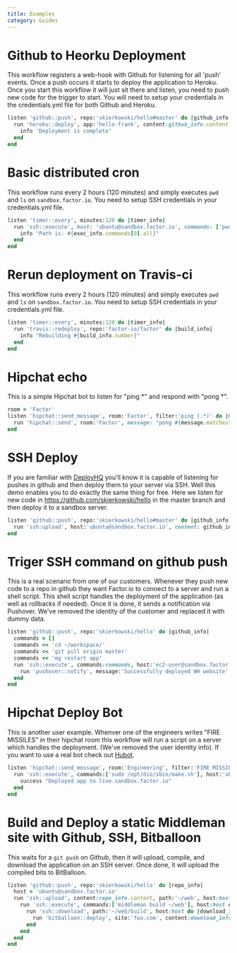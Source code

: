 ```yaml
---
title: Examples
category: Guides
---
```

# Github to Heorku Deployment
This workflow registers a web-hook with Github for listening for all 'push' events. Once a push occurs it starts to deploy the application to Heroku. Once you start this workflow it will just sit there and listen, you need to push new code for the trigger to start. You will need to setup your credentials in the credentials.yml file for both Github and Heroku.

```ruby
listen 'github::push', repo:'skierkowski/hello#master' do |github_info|
  run 'heroku::deploy', app:'hello-frank', content:github_info.content do |deploy_info|
    info 'Deployment is complete'
  end
end
```


# Basic distributed cron
This workflow runs every 2 hours (120 minutes) and simply executes `pwd` and `ls` on `sandbox.factor.io`. You need to setup SSH credentials in your credentials.yml file.

```ruby
listen 'timer::every', minutes:120 do |timer_info|
  run 'ssh::execute', host: 'ubuntu@sandbox.factor.io', commands: ['pwd', 'ls'] do |exec_info|
    info "Path is: #{exec_info.commands[0].all}"
  end
end
```

# Rerun deployment on Travis-ci
This workflow runs every 2 hours (120 minutes) and simply executes `pwd` and `ls` on `sandbox.factor.io`. You need to setup SSH credentials in your credentials.yml file.

```ruby
listen 'timer::every', minutes:120 do |timer_info|
  run 'travis::redeploy', repo:'factor-io/factor' do |build_info|
    info "Rebuilding #{build_info.number}"
  end
end
```

# Hipchat echo
This is a simple Hipchat bot to listen for "ping *" and respond with "pong *".

```ruby
room = 'Factor'
listen 'hipchat::send_message', room:'Factor', filter:'ping (.*)' do |message|
  run 'hipchat::send', room:'Factor', message: "pong #{message.matches[0]}"
end
```

# SSH Deploy
If you are familiar with [DeployHQ](https://www.deployhq.com/) you'll know it is capable of listening for pushes in github and then deploy them to your server via SSH. Well this demo enables you to do exactly the same thing for free. Here we listen for new code in https://github.com/skierkowski/hello in the master branch and then deploy it to a sandbox server.

```ruby
listen 'github::push', repo:'skierkowski/hello#master' do |github_info|
  run 'ssh:upload', host:'ubuntu@sandbox.factor.io', content: github_info.content, path:'/home/ubuntu/web'
end
```


# Triger SSH command on github push
This is a real scenario from one of our customers. Whenever they push new code to a repo in github they want Factor.io to connect to a server and run a shell script. This shell script handles the deployment of the application (as well as rollbacks if needed). Once it is done, it sends a notification via Pushover. We've removed the identity of the customer and replaced it with dummy data.

```ruby
listen 'github::push', repo:'skierkowski/hello' do |github_info|
  commands = []
  commands << 'cd ~/workspace/'
  commands << 'git pull origin master'
  commands << 'mg restart app'
  run 'ssh::execute', commands:commands, host:'ec2-user@sandbox.factor.io' do |ssh_info|
    run 'pushover::notify', message:'Successfully deployed WH website'
  end
end
```


# Hipchat Deploy Bot
This is another user example. Whenver one of the engineers writes "FIRE MISSILES" in their hipchat room this workflow will run a script on a server which handles the deployment. (We've removed the user identity info). If you want to use a real bot check out [Hubot](https://hubot.github.com/).

```ruby
listen 'hipchat::send_message', room:'Engineering', filter:'FIRE MISSILES'
  run 'ssh::execute', commands:['sudo /opt/dio/sbin/make.sh'], host:'ubuntu@live.sandbox.factor.io' do
    success "Deployed app to live.sandbox.factor.io"
  end
end
```

# Build and Deploy a static Middleman site with Github, SSH, Bitballoon
This waits for a `git push` on Github, then it will upload, compile, and download the application on an SSH server. Once done, it will upload the compiled bits to BitBalloon.

```ruby
listen 'github::push', repo:'skierkowski/hello' do |repo_info|
  host = 'ubuntu@sandbox.factor.io'
  run 'ssh::upload', content:repo_info.content, path:'~/web', host:host
    run 'ssh::execute', commands:['middleman build ~/web'], host:host do |build_info|
      run 'ssh::download', path:'~/web/build', host:host do |download_info|
        run 'bitballoon::deploy', site:'foo.com', content:download_info.content
      end
    end
  end
end
```